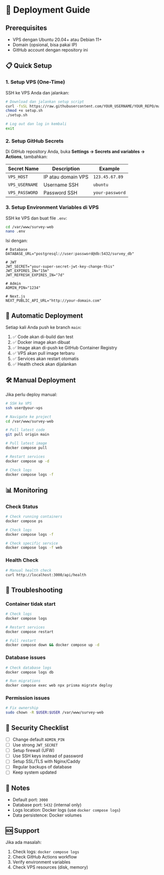 # 🚀 Deployment Guide

## Prerequisites

- VPS dengan Ubuntu 20.04+ atau Debian 11+
- Domain (opsional, bisa pakai IP)
- GitHub account dengan repository ini

## 📋 Quick Setup

### 1. Setup VPS (One-Time)

SSH ke VPS Anda dan jalankan:

```bash
# Download dan jalankan setup script
curl -fsSL https://raw.githubusercontent.com/YOUR_USERNAME/YOUR_REPO/main/scripts/setup-vps-simple.sh -o setup.sh
chmod +x setup.sh
./setup.sh

# Log out dan log in kembali
exit
```

### 2. Setup GitHub Secrets

Di GitHub repository Anda, buka **Settings → Secrets and variables → Actions**, tambahkan:

| Secret Name | Description | Example |
|------------|-------------|---------|
| `VPS_HOST` | IP atau domain VPS | `123.45.67.89` |
| `VPS_USERNAME` | Username SSH | `ubuntu` |
| `VPS_PASSWORD` | Password SSH | `your-password` |

### 3. Setup Environment Variables di VPS

SSH ke VPS dan buat file `.env`:

```bash
cd /var/www/survey-web
nano .env
```

Isi dengan:

```env
# Database
DATABASE_URL="postgresql://user:password@db:5432/survey_db"

# JWT
JWT_SECRET="your-super-secret-jwt-key-change-this"
JWT_EXPIRES_IN="15m"
JWT_REFRESH_EXPIRES_IN="7d"

# Admin
ADMIN_PIN="1234"

# Next.js
NEXT_PUBLIC_API_URL="http://your-domain.com"
```

## 🔄 Automatic Deployment

Setiap kali Anda push ke branch `main`:

1. ✅ Code akan di-build dan test
2. ✅ Docker image akan dibuat
3. ✅ Image akan di-push ke GitHub Container Registry
4. ✅ VPS akan pull image terbaru
5. ✅ Services akan restart otomatis
6. ✅ Health check akan dijalankan

## 🛠️ Manual Deployment

Jika perlu deploy manual:

```bash
# SSH ke VPS
ssh user@your-vps

# Navigate ke project
cd /var/www/survey-web

# Pull latest code
git pull origin main

# Pull latest image
docker compose pull

# Restart services
docker compose up -d

# Check logs
docker compose logs -f
```

## 📊 Monitoring

### Check Status

```bash
# Check running containers
docker compose ps

# Check logs
docker compose logs -f

# Check specific service
docker compose logs -f web
```

### Health Check

```bash
# Manual health check
curl http://localhost:3000/api/health
```

## 🔧 Troubleshooting

### Container tidak start

```bash
# Check logs
docker compose logs

# Restart services
docker compose restart

# Full restart
docker compose down && docker compose up -d
```

### Database issues

```bash
# Check database logs
docker compose logs db

# Run migrations
docker compose exec web npx prisma migrate deploy
```

### Permission issues

```bash
# Fix ownership
sudo chown -R $USER:$USER /var/www/survey-web
```

## 🔐 Security Checklist

- [ ] Change default `ADMIN_PIN`
- [ ] Use strong `JWT_SECRET`
- [ ] Setup firewall (UFW)
- [ ] Use SSH keys instead of password
- [ ] Setup SSL/TLS with Nginx/Caddy
- [ ] Regular backups of database
- [ ] Keep system updated

## 📝 Notes

- Default port: `3000`
- Database port: `5432` (internal only)
- Logs location: Docker logs (use `docker compose logs`)
- Data persistence: Docker volumes

## 🆘 Support

Jika ada masalah:
1. Check logs: `docker compose logs`
2. Check GitHub Actions workflow
3. Verify environment variables
4. Check VPS resources (disk, memory)

